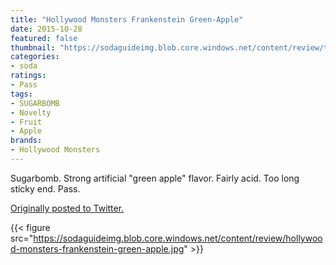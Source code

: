 ```yaml
---
title: "Hollywood Monsters Frankenstein Green-Apple"
date: 2015-10-28
featured: false
thumbnail: "https://sodaguideimg.blob.core.windows.net/content/review/thumbs/hollywood-monsters-frankenstein-green-apple.jpg"
categories:
- soda
ratings:
- Pass
tags:
- SUGARBOMB
- Novelty
- Fruit
- Apple
brands:
- Hollywood Monsters
---
```


Sugarbomb. Strong artificial "green apple" flavor. Fairly acid. Too long sticky end. Pass. 

[Originally posted to Twitter.](https://twitter.com/Cavorter/status/659442642703421440)

{{< figure src="https://sodaguideimg.blob.core.windows.net/content/review/hollywood-monsters-frankenstein-green-apple.jpg" >}}
